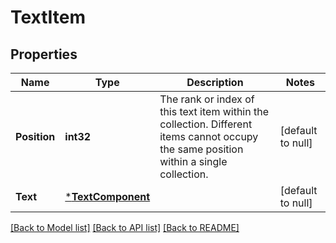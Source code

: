 # TextItem

## Properties
Name | Type | Description | Notes
------------ | ------------- | ------------- | -------------
**Position** | **int32** | The rank or index of this text item within the collection. Different items cannot occupy the same position within a single collection. | [default to null]
**Text** | [***TextComponent**](TextComponent.md) |  | [default to null]

[[Back to Model list]](../README.md#documentation-for-models) [[Back to API list]](../README.md#documentation-for-api-endpoints) [[Back to README]](../README.md)

